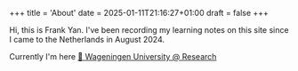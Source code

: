+++
title = 'About'
date = 2025-01-11T21:16:27+01:00
draft = false
+++

Hi, this is Frank Yan. I've been recording my learning notes on this site since I came to the Netherlands in August 2024.

Currently I'm here [📍 Wageningen University @ Research](https://maps.app.goo.gl/4sHSU6Q1YbxcMfoV9)

